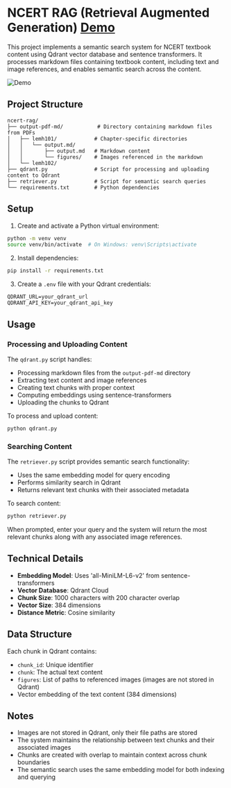 # NCERT RAG (Retrieval Augmented Generation) [Demo](https://youtu.be/lpT0yCPR4x4)

This project implements a semantic search system for NCERT textbook content using Qdrant vector database and sentence transformers. It processes markdown files containing textbook content, including text and image references, and enables semantic search across the content.

![Demo](demo.gif)

## Project Structure

```
ncert-rag/
├── output-pdf-md/           # Directory containing markdown files from PDFs
│   ├── lemh101/            # Chapter-specific directories
│   │   └── output.md/
│   │       ├── output.md   # Markdown content
│   │       └── figures/    # Images referenced in the markdown
│   └── lemh102/
├── qdrant.py               # Script for processing and uploading content to Qdrant
├── retriever.py            # Script for semantic search queries
└── requirements.txt        # Python dependencies
```

## Setup

1. Create and activate a Python virtual environment:
```bash
python -m venv venv
source venv/bin/activate  # On Windows: venv\Scripts\activate
```

2. Install dependencies:
```bash
pip install -r requirements.txt
```

3. Create a `.env` file with your Qdrant credentials:
```
QDRANT_URL=your_qdrant_url
QDRANT_API_KEY=your_qdrant_api_key
```

## Usage

### Processing and Uploading Content

The `qdrant.py` script handles:
- Processing markdown files from the `output-pdf-md` directory
- Extracting text content and image references
- Creating text chunks with proper context
- Computing embeddings using sentence-transformers
- Uploading the chunks to Qdrant

To process and upload content:
```bash
python qdrant.py
```

### Searching Content

The `retriever.py` script provides semantic search functionality:
- Uses the same embedding model for query encoding
- Performs similarity search in Qdrant
- Returns relevant text chunks with their associated metadata

To search content:
```bash
python retriever.py
```

When prompted, enter your query and the system will return the most relevant chunks along with any associated image references.

## Technical Details

- **Embedding Model**: Uses 'all-MiniLM-L6-v2' from sentence-transformers
- **Vector Database**: Qdrant Cloud
- **Chunk Size**: 1000 characters with 200 character overlap
- **Vector Size**: 384 dimensions
- **Distance Metric**: Cosine similarity

## Data Structure

Each chunk in Qdrant contains:
- `chunk_id`: Unique identifier
- `chunk`: The actual text content
- `figures`: List of paths to referenced images (images are not stored in Qdrant)
- Vector embedding of the text content (384 dimensions)

## Notes

- Images are not stored in Qdrant, only their file paths are stored
- The system maintains the relationship between text chunks and their associated images
- Chunks are created with overlap to maintain context across chunk boundaries
- The semantic search uses the same embedding model for both indexing and querying 